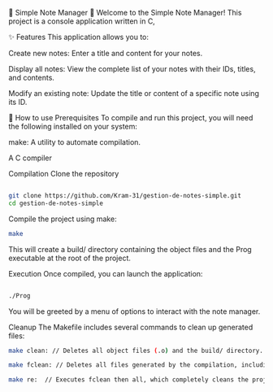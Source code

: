
📝 Simple Note Manager 📝
Welcome to the Simple Note Manager! This project is a console application written in C, 

✨ Features
This application allows you to:

Create new notes: Enter a title and content for your notes.

Display all notes: View the complete list of your notes with their IDs, titles, and contents.

Modify an existing note: Update the title or content of a specific note using its ID.

🚀 How to use
Prerequisites
To compile and run this project, you will need the following installed on your system:

make: A utility to automate compilation.

A C compiler 

Compilation
Clone the repository 

```bash

git clone https://github.com/Kram-31/gestion-de-notes-simple.git 
cd gestion-de-notes-simple
```
Compile the project using make:


```bash
make
```

This will create a build/ directory containing the object files and the Prog executable at the root of the project.

Execution
Once compiled, you can launch the application:

```Bash

./Prog
```
You will be greeted by a menu of options to interact with the note manager.

Cleanup
The Makefile includes several commands to clean up generated files:
```Bash
make clean: // Deletes all object files (.o) and the build/ directory.
```
```bash
make fclean: // Deletes all files generated by the compilation, including object files, the build/ directory, and the Prog executable.
```
```bash
make re:  // Executes fclean then all, which completely cleans the project and recompiles it.
```
